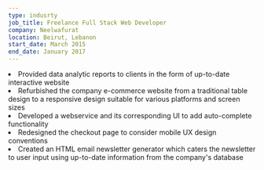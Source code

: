 ```yaml
---
type: indusrty
job_title: Freelance Full Stack Web Developer
company: Neelwafurat
location: Beirut, Lebanon
start_date: March 2015
end_date: January 2017
---
```


<li>Provided data analytic reports to clients in the form of up-to-date interactive website</li>
<li>Refurbished the company e-commerce website from a traditional table design to a responsive design suitable for various platforms and screen sizes</li>
<li>Developed a webservice and its corresponding UI to add auto-complete functionality</li>
<li>Redesigned the checkout page to consider mobile UX design conventions</li>
<li>Created an HTML email newsletter generator which caters the newsletter to user input using up-to-date information from the company's database</li>
